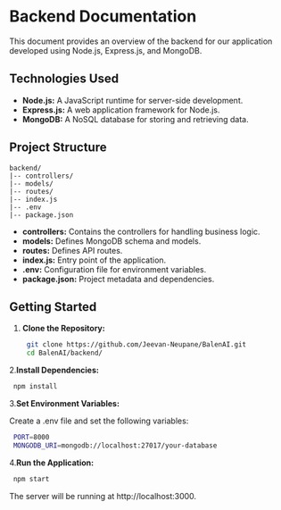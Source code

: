 
# Backend Documentation

This document provides an overview of the backend for our application developed using Node.js, Express.js, and MongoDB.

## Technologies Used

- **Node.js:** A JavaScript runtime for server-side development.
- **Express.js:** A web application framework for Node.js.
- **MongoDB:** A NoSQL database for storing and retrieving data.

## Project Structure
    backend/
    |-- controllers/
    |-- models/
    |-- routes/
    |-- index.js
    |-- .env
    |-- package.json


- **controllers:** Contains the controllers for handling business logic.
- **models:** Defines MongoDB schema and models.
- **routes:** Defines API routes.
- **index.js:** Entry point of the application.
- **.env:** Configuration file for environment variables.
- **package.json:** Project metadata and dependencies.

## Getting Started

1. **Clone the Repository:**
   ```bash
    git clone https://github.com/Jeevan-Neupane/BalenAI.git
    cd BalenAI/backend/
    ```
2.**Install Dependencies:**

   ```bash
    npm install
```
3.**Set Environment Variables:**

Create a .env file and set the following variables:

   ```bash
    PORT=8000
    MONGODB_URI=mongodb://localhost:27017/your-database
```


4.**Run the Application:**

   ```bash
    npm start
```
The server will be running at http://localhost:3000.